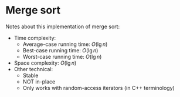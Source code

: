 # Merge sort
Notes about this implementation of merge sort:
* Time complexity:
    * Average-case running time: $O(\lg n)$
    * Best-case running time: $O(\lg n)$
    * Worst-case running time: $O(\lg n)$
* Space complexity: $O(\lg n)$
* Other technical:
    * Stable
    * NOT in-place
    * Only works with random-access iterators (in C++ terminology)

